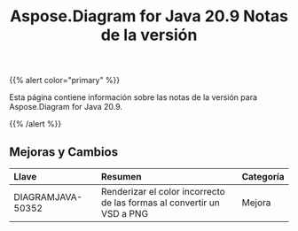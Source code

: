 ﻿---
title: Aspose.Diagram for Java 20.9 Notas de la versión
type: docs
weight: 13
url: /es/java/aspose-diagram-for-java-20-9-release-notes/
---
{{% alert color="primary" %}}

Esta página contiene información sobre las notas de la versión para Aspose.Diagram for Java 20.9.

{{% /alert %}}
## **Mejoras y Cambios**  ##

|**Llave**|**Resumen**|**Categoría**|
|:- |:- |:- |
|DIAGRAMJAVA-50352|Renderizar el color incorrecto de las formas al convertir un VSD a PNG|Mejora|
